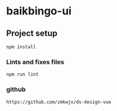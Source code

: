 # baikbingo-ui

## Project setup

```
npm install
```

### Lints and fixes files

```
npm run lint
```

### github

```
https://github.com/zmkwjx/ds-design-vue
```
